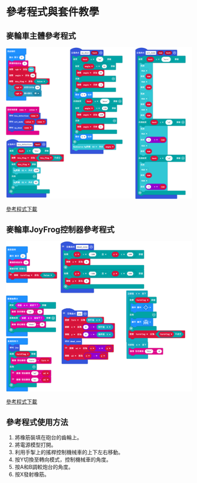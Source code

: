 # 參考程式與套件教學

## 麥輪車主體參考程式

![](./images/code1.png)

[參考程式下載](https://makecode.microbit.org/_iYvD2CDYaM4Y)

## 麥輪車JoyFrog控制器參考程式

![](./images/code2.png)

[參考程式下載](https://makecode.microbit.org/_2yoUfrd7JHvV)

## 參考程式使用方法

1. 將橡筋裝填在砲台的齒輪上。
2. 將電源模型打開。
3. 利用手掣上的搖桿控制機械車的上下左右移動。
4. 按Y切換至轉向模式，控制機械車的角度。
5. 按A和B調較炮台的角度。
6. 按X發射橡筋。
